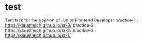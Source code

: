# test
Test task for the position of Junior Frontend Developer
practice-1 : https://klaustreich.github.io/pr-3/
practice-2 : https://klaustreich.github.io/pr-2/
practice-3 :  https://klaustreich.github.io/pr-1/ 
